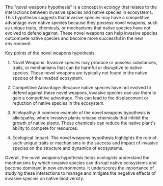 The "novel weapons hypothesis" is a concept in ecology that relates to the interactions between invasive species and native species in ecosystems. This hypothesis suggests that invasive species may have a competitive advantage over native species because they possess novel weapons, such as unique traits, chemicals, or mechanisms that native species have not evolved to defend against. These novel weapons can help invasive species outcompete native species and become more successful in the new environment.

Key points of the novel weapons hypothesis:

1. Novel Weapons: Invasive species may produce or possess substances, traits, or mechanisms that can be harmful or disruptive to native species. These novel weapons are typically not found in the native species of the invaded ecosystem.
    
2. Competitive Advantage: Because native species have not evolved to defend against these novel weapons, invasive species can use them to gain a competitive advantage. This can lead to the displacement or reduction of native species in the ecosystem.
    
3. Allelopathy: A common example of the novel weapons hypothesis is allelopathy, where invasive plants release chemicals that inhibit the growth of native plants. These chemicals can reduce the native plant's ability to compete for resources.
    
4. Ecological Impact: The novel weapons hypothesis highlights the role of such unique traits or mechanisms in the success and impact of invasive species on the structure and dynamics of ecosystems.
    

Overall, the novel weapons hypothesis helps ecologists understand the mechanisms by which invasive species can disrupt native ecosystems and become dominant in new environments. It underscores the importance of studying these interactions to manage and mitigate the negative effects of invasive species on native biodiversity.